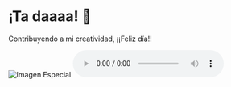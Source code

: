 <html lang="es">
    <meta charset="UTF-8">
    <meta name="viewport" content="width=device-width, initial-scale=1.0">
    <h1>¡Ta daaaa! 🎉</h1>
    <p>Contribuyendo a mi creatividad, ¡¡Feliz día!!</p>
    <img src="https://img.freepik.com/fotos-premium/perro-ramo-flores-boca_12395-1671.jpg" alt="Imagen Especial">
<body> 
<audio controls autoplay loop>  
    <source src="Angel Frontera.mp3"> 
</audio>
</body>
</html>
